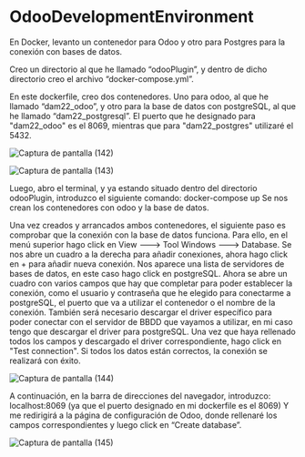 # OdooDevelopmentEnvironment
En Docker, levanto un contenedor para Odoo y otro para Postgres para la conexión con bases de datos.


Creo un directorio al que he llamado “odooPlugin”, y dentro de dicho directorio creo el archivo “docker-compose.yml”.

En este dockerfile, creo dos contenedores. Uno para odoo, al que he llamado “dam22_odoo”, y otro para la base de datos con postgreSQL, 
al que he llamado “dam22_postgresql”. 
El puerto que he designado para "dam22_odoo" es el 8069, mientras que para "dam22_postgres" utilizaré el 5432.

![Captura de pantalla (142)](https://user-images.githubusercontent.com/32130215/221934152-8322c93e-6791-4fc6-a644-f395d6866c5a.png)

![Captura de pantalla (143)](https://user-images.githubusercontent.com/32130215/221934208-a2ed3f0a-7de7-4e6b-a1ad-65597a794f7f.png)



Luego, abro el terminal, y ya estando situado dentro del directorio odooPlugin, introduzco el siguiente comando: docker-compose up 
Se nos crean los contenedores con odoo y la base de datos.

Una vez creados y arrancados ambos contenedores, el siguiente paso es comprobar que la conexión con la base de datos funciona. 
Para ello, en el menú superior hago click en View ---> Tool Windows ---> Database. Se nos abre un cuadro a la derecha para añadir conexiones, 
ahora hago click en + para añadir nueva conexión. Nos aparece una lista de servidores de bases de datos, en este caso hago click en postgreSQL. 
Ahora se abre un cuadro con varios campos que hay que completar para poder establecer la conexión, como el usuario y contraseña que he elegido para conectarme a postgreSQL, 
el puerto que va a utilizar el contenedor o el nombre de la conexión. También será necesario descargar el driver específico para poder conectar con el servidor de BBDD 
que vayamos a utilizar, en mi caso tengo que descargar el driver para postgreSQL. Una vez que haya rellenado todos los campos y descargado el driver correspondiente, 
hago click en "Test connection". Si todos los datos están correctos, la conexión se realizará con éxito.

![Captura de pantalla (144)](https://user-images.githubusercontent.com/32130215/221934450-0d05079a-617c-4ee5-a8bc-4a255a611fac.png)


A continuación, en la barra de direcciones del navegador, introduzco: localhost:8069 (ya que el puerto designado en mi dockerfile es el 8069) 
Y me redirigirá a la página de configuración de Odoo, donde rellenaré los campos correspondientes y luego click en “Create database”.

![Captura de pantalla (145)](https://user-images.githubusercontent.com/32130215/221935834-f1211473-e855-4c46-aea4-f3d3ee86522e.png)


